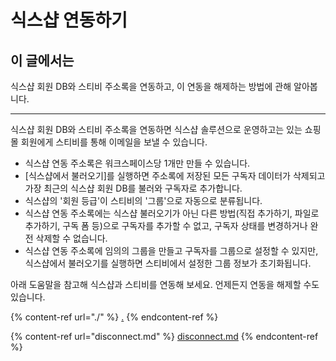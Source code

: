 # 식스샵 연동하기

## 이 글에서는

식스샵 회원 DB와 스티비 주소록을 연동하고, 이 연동을 해제하는 방법에 관해 알아봅니다.

***

식스샵 회원 DB와 스티비 주소록을 연동하면 식스샵 솔루션으로 운영하고는 있는 쇼핑몰 회원에게 스티비를 통해 이메일을 보낼 수 있습니다.

* 식스샵 연동 주소록은 워크스페이스당 1개만 만들 수 있습니다.
* \[식스샵에서 불러오기]를 실행하면 주소록에 저장된 모든 구독자 데이터가 삭제되고 가장 최근의 식스샵 회원 DB를 불러와 구독자로 추가합니다.
* 식스샵의 '회원 등급'이 스티비의 '그룹'으로 자동으로 분류됩니다.
* 식스샵 연동 주소록에는 식스샵 불러오기가 아닌 다른 방법(직접 추가하기, 파일로 추가하기, 구독 폼 등)으로 구독자를 추가할 수 없고, 구독자 상태를 변경하거나 완전 삭제할 수 없습니다.
* 식스샵 연동 주소록에 임의의 그룹을 만들고 구독자를 그룹으로 설정할 수 있지만, 식스샵에서 불러오기를 실행하면 스티비에서 설정한 그룹 정보가 초기화됩니다.

아래 도움말을 참고해 식스샵과 스티비를 연동해 보세요. 언제든지 연동을 해제할 수도 있습니다.

{% content-ref url="./" %}
[.](./)
{% endcontent-ref %}

{% content-ref url="disconnect.md" %}
[disconnect.md](disconnect.md)
{% endcontent-ref %}
